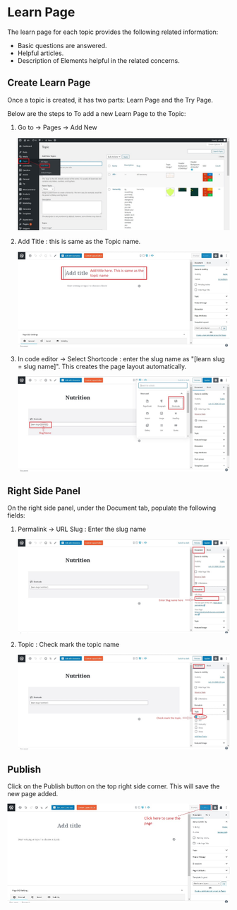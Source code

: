 #   **Learn Page**

The learn page for each topic provides the following related information:

-   Basic questions are answered.
-   Helpful articles.
-   Description of Elements helpful in the related concerns.

## **Create Learn Page**

Once a topic is created, it has two parts: Learn Page and the Try Page.

Below are the steps to To add a new Learn Page to the Topic:

1.  Go to -> Pages -> Add New

    ![add new](../images/Learn-page/addnew.jpg)

2.  Add Title : this is same as the Topic name.

    ![add title](../images/Learn-page/addtitle.jpg)

3.  In code editor -> Select Shortcode : enter the slug name as "[learn slug = slug name]". This creates the page layout automatically.

    ![shortcode](../images/Learn-page/shortcode.jpg)

## **Right Side Panel**

On the right side panel, under the Document tab, populate the following fields:

1.  Permalink -> URL Slug : Enter the slug name

    ![right side slug](../images/Learn-page/rhtsideurlslug.jpg)

2.  Topic : Check mark the topic name

    ![right side topic](../images/Learn-page/rightsidetopic.jpg)

##  **Publish**

Click on the Publish button on the top right side corner. This will save the new page added.

![publish](../images/Learn-page/publish.jpg)
  